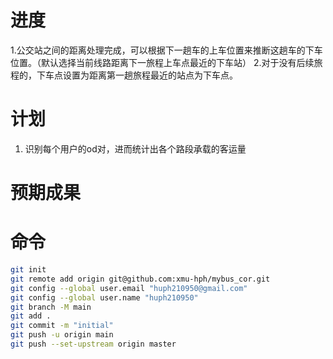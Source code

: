 # 进度
1.公交站之间的距离处理完成，可以根据下一趟车的上车位置来推断这趟车的下车位置。（默认选择当前线路距离下一旅程上车点最近的下车站）
2.对于没有后续旅程的，下车点设置为距离第一趟旅程最近的站点为下车点。

# 计划
1. 识别每个用户的od对，进而统计出各个路段承载的客运量


# 预期成果


# 命令

```sh
git init
git remote add origin git@github.com:xmu-hph/mybus_cor.git
git config --global user.email "huph210950@gmail.com"
git config --global user.name "huph210950"
git branch -M main
git add .
git commit -m "initial"
git push -u origin main
git push --set-upstream origin master
```
